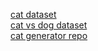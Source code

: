 [cat dataset](https://web.archive.org/web/20150520175645/http://137.189.35.203/WebUI/CatDatabase/catData.html)
<br/>
[cat vs dog dataset](https://www.kaggle.com/c/dogs-vs-cats)
<br/>
[cat generator repo](https://github.com/aleju/cat-generator)
<br/>
